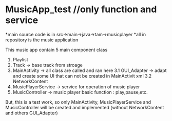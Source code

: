 # MusicApp_test //only function and service

*main source code is in src->main->java->tam->musicplayer
*all in repository is the music application 

This music app contain 5 main component class 
1. Playlist
2. Track -> base track from stroage
3. MainActivity -> all class are called and ran here
  3.1 GUI_Adapter -> adapt and create some UI that can not be created in MainActivit xml
  3.2 NetworkContent
4. MusicPlayerService -> service for operation of music player
5. MusicController -> music player basic function : play,pause,etc.

But, this is a test work, so only MainActivity, MusicPlayerService and MusicController will be created and implemented (without NetworkContent and others GUI_Adapter)

